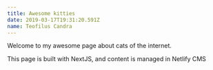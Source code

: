 ```yaml
---
title: Awesome kitties
date: 2019-03-17T19:31:20.591Z
name: Teofilus Candra
---
```


Welcome to my awesome page about cats of the internet.

This page is built with NextJS, and content is managed in Netlify CMS
